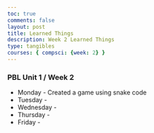 ```yaml
---
toc: true
comments: false
layout: post
title: Learned Things
description: Week 2 Learned Things
type: tangibles
courses: { compsci: {week: 2} }
---
```


### PBL Unit 1 / Week 2
- Monday - Created a game using snake code
- Tuesday - 
- Wednesday - 
- Thursday - 
- Friday - 
